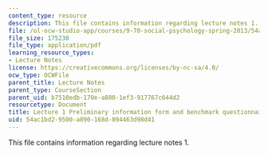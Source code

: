 ```yaml
---
content_type: resource
description: This file contains information regarding lecture notes 1.
file: /ol-ocw-studio-app/courses/9-70-social-psychology-spring-2013/54ac1bd29500a890168d094463d98d41_MIT9_70S13_inf_fm_bcmk_L1.pdf
file_size: 175230
file_type: application/pdf
learning_resource_types:
- Lecture Notes
license: https://creativecommons.org/licenses/by-nc-sa/4.0/
ocw_type: OCWFile
parent_title: Lecture Notes
parent_type: CourseSection
parent_uid: b7510edb-170e-a880-1ef3-917767c644d2
resourcetype: Document
title: Lecture 1 Preliminary information form and benchmark questionnaire
uid: 54ac1bd2-9500-a890-168d-094463d98d41
---
```

This file contains information regarding lecture notes 1.